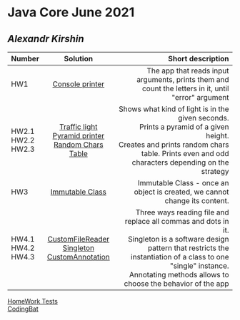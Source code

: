 # Java Core June 2021

## *_Alexandr Kirshin_*

| Number       | Solution       | Short description  |
| ------------- |:-------------:| -----:|
|  HW1   |[Console printer](./src/main/java/homework_1)| The app that reads input arguments, prints them and count the letters in it, until "error" argument |
|  HW2.1 </br> HW2.2 </br> HW2.3 |[Traffic light](./src/main/java/homework_2/traffic_light) </br> [Pyramid printer](./src/main/java/homework_2/pyramid_printer) </br> [Random Chars Table](./src/main/java/homework_2/random_chars_table) |Shows what kind of light is in the given seconds. </br> Prints a pyramid of a given height. </br> Creates and prints random chars table. Prints even and odd characters depending on the strategy 
|  HW3 |[Immutable Class](./src/main/java/homework_2/random_chars_table)|Immutable Class - once an object is created, we cannot change its content.
|  HW4.1 </br> HW4.2 </br> HW4.3| [CustomFileReader](./src/main/java/homework_4/CustomFileReader) </br> [Singleton](./src/main/java/homework_4/Singleton) </br> [CustomAnnotation](./src/main/java/homework_4/CustomAnnotation) |  Three ways reading file and replace all commas and dots in it. </br> Singleton is a software design pattern that restricts the instantiation of a class to one "single" instance. </br> Annotating methods allows to choose the behavior of the app |

[HomeWork Tests](https://github.com/NikolaevArtem/Java_Core_June_2021/tree/feature/AlexandrKirshin/src/test/java)  
[CodingBat](https://codingbat.com/done?user=kirhin1@gmail.com&tag=3702120574)